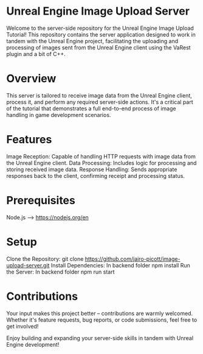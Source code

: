 # Unreal Engine Image Upload Server
Welcome to the server-side repository for the Unreal Engine Image Upload Tutorial! This repository contains the server application designed to work in tandem with the Unreal Engine project, facilitating the uploading and processing of images sent from the Unreal Engine client using the VaRest plugin and a bit of C++.

# Overview
This server is tailored to receive image data from the Unreal Engine client, process it, and perform any required server-side actions. It's a critical part of the tutorial that demonstrates a full end-to-end process of image handling in game development scenarios.

# Features
Image Reception: Capable of handling HTTP requests with image data from the Unreal Engine client.
Data Processing: Includes logic for processing and storing received image data.
Response Handling: Sends appropriate responses back to the client, confirming receipt and processing status.

# Prerequisites
Node.js --> https://nodejs.org/en

# Setup
Clone the Repository: git clone https://github.com/jairo-picott/image-upload-server.git
Install Dependencies: In backend folder npm install
Run the Server: In backend folder npm run start

# Contributions
Your input makes this project better – contributions are warmly welcomed. Whether it's feature requests, bug reports, or code submissions, feel free to get involved!

Enjoy building and expanding your server-side skills in tandem with Unreal Engine development!
